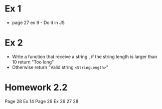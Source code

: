 # Ex 1 
- page 27 ex 9 - Do it in JS 

# Ex 2 
- Write a function that receive a string , if the string length is larger than 10 return "Too long"
- Otherwise return "Valid string `<StringLength>`"




# Homework 2.2
Page 28 Ex 14
Page 29 Ex 26 27 28  
